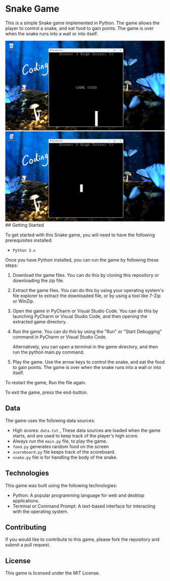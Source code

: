 # Snake Game

This is a simple Snake game implemented in Python. The game allows the player to control a snake, 
and eat food to gain points. The game is over when the snake runs into a wall or into itself.

<img src="./images/img1.png"> 
<img src="./images/img2.png">
## Getting Started

To get started with this Snake game, you will need to have the following prerequisites installed:

- `Python 3.x`

Once you have Python installed, you can run the game by following these steps:

1. Download the game files. You can do this by cloning this repository or downloading the zip file.

2. Extract the game files. You can do this by using your operating system's file explorer to extract the 
downloaded file, or by using a tool like 7-Zip or WinZip.

3. Open the game in PyCharm or Visual Studio Code. You can do this by launching PyCharm or Visual Studio Code,
and then opening the extracted game directory.

4. Run the game. You can do this by using the "Run" or "Start Debugging" command in PyCharm or Visual Studio Code.

   Alternatively, you can open a terminal in the game directory, and then run the python main.py command.

5. Play the game. Use the arrow keys to control the snake, and eat the food to gain points. 
The game is over when the snake runs into a wall or into itself.

To restart the game, Run the file again.

To exit the game, press the end-button.

## Data
The game uses the following data sources:

- High scores: `data.txt` , These data sources are loaded when the game starts, and are used to keep track of the player's high score.
- Always run the `main.py` file, to play the game.
- `food.py` generates random food on the screen
- `scoreboard.py` file keeps track of the scoreboard.
- `snake.py` file is for handling the body of the snake.

## Technologies
This game was built using the following technologies:

- Python: A popular programming language for web and desktop applications.
- Terminal or Command Prompt: A text-based interface for interacting with the operating system.

## Contributing
If you would like to contribute to this game, please fork the repository and submit a pull request.

## License
This game is licensed under the MIT License.